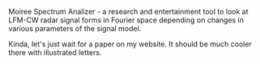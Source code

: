 Moiree Spectrum Analizer - a research and entertainment tool to look at LFM-CW radar signal forms in Fourier space depending on changes in various parameters of the signal model.

Kinda, let's just wait for a paper on my website. It should be much cooler there with illustrated letters.
